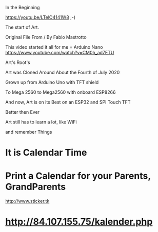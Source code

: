 In the Beginning

https://youtu.be/LTelO4141W8 ;-)


The start of Art.

 Original File From / By Fabio Mastrotto 

This video started it all for me = Arduino Nano 
https://www.youtube.com/watch?v=CM0h_ad7ETU


Art's Root's


Art was Cloned Around About the Fourth of July 2020

Grown up from Arduino Uno with TFT shield

To Mega 2560 to Mega2560 with onboard ESP8266

And now, Art is on its Best on an ESP32 and SPI Touch TFT 

Better then Ever

Art still has to learn a lot, like WiFi

and remember Things



                      
                      
# It is Calendar Time
# Print a Calendar for your Parents, GrandParents
http://www.sticker.tk
# http://84.107.155.75/kalender.php
